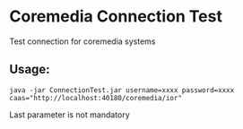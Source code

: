 # Coremedia Connection Test

Test connection for coremedia systems


## Usage:

    java -jar ConnectionTest.jar username=xxxx password=xxxx caas="http://localhost:40180/coremedia/ior"

Last parameter is not mandatory
